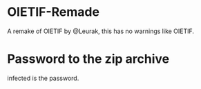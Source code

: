 # OIETIF-Remade
A remake of OIETIF by @Leurak, this has no warnings like OIETIF.

# Password to the zip archive
infected is the password.

